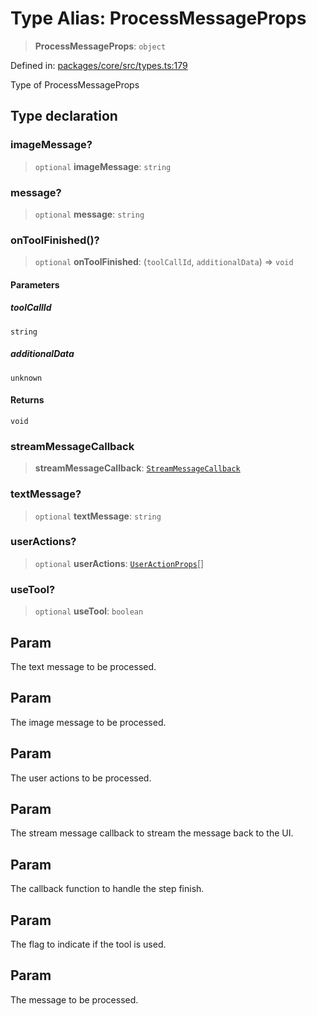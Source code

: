# Type Alias: ProcessMessageProps

> **ProcessMessageProps**: `object`

Defined in: [packages/core/src/types.ts:179](https://github.com/GeoDaCenter/openassistant/blob/bf312b357cb340f1f76fa8b62441fb39bcbce0ce/packages/core/src/types.ts#L179)

Type of ProcessMessageProps

## Type declaration

### imageMessage?

> `optional` **imageMessage**: `string`

### message?

> `optional` **message**: `string`

### onToolFinished()?

> `optional` **onToolFinished**: (`toolCallId`, `additionalData`) => `void`

#### Parameters

##### toolCallId

`string`

##### additionalData

`unknown`

#### Returns

`void`

### streamMessageCallback

> **streamMessageCallback**: [`StreamMessageCallback`](StreamMessageCallback.md)

### textMessage?

> `optional` **textMessage**: `string`

### userActions?

> `optional` **userActions**: [`UserActionProps`](UserActionProps.md)[]

### useTool?

> `optional` **useTool**: `boolean`

## Param

The text message to be processed.

## Param

The image message to be processed.

## Param

The user actions to be processed.

## Param

The stream message callback to stream the message back to the UI.

## Param

The callback function to handle the step finish.

## Param

The flag to indicate if the tool is used.

## Param

The message to be processed.
